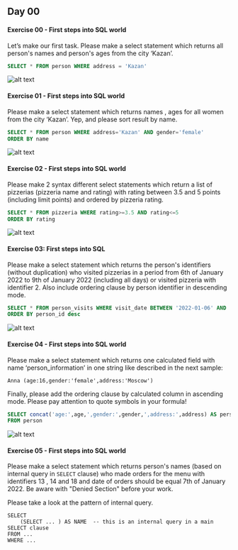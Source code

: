 ## Day 00

#### Exercise 00 - First steps into SQL world
Let’s make our first task. Please make a select statement which returns all person's names and person's ages from the city ‘Kazan’.

```sql
SELECT * FROM person WHERE address = 'Kazan'
```
![alt text](image-2.png)


#### Exercise 01 - First steps into SQL world
Please make a select statement which returns names , ages for all women from the city ‘Kazan’. Yep, and please sort result by name.

```sql
SELECT * FROM person WHERE address='Kazan' AND gender='female'
ORDER BY name
```
![alt text](image-3.png)

#### Exercise 02 - First steps into SQL world
Please make 2 syntax different select statements which return a list of pizzerias (pizzeria name and rating) with rating between 3.5 and 5 points (including limit points) and ordered by pizzeria rating.

```sql
SELECT * FROM pizzeria WHERE rating>=3.5 AND rating<=5
ORDER BY rating
```
![alt text](image-2.png)


#### Exercise 03: First steps into SQL
Please make a select statement which returns the person's identifiers (without duplication) who visited pizzerias in a period from 6th of January 2022 to 9th of January 2022 (including all days) or visited pizzeria with identifier 2. Also include ordering clause by person identifier in descending mode.

```sql
SELECT * FROM person_visits WHERE visit_date BETWEEN '2022-01-06' AND '2022-01-09' AND pizzeria_id=2
ORDER BY person_id desc
```
![alt text](image-7.png)


#### Exercise 04 - First steps into SQL world
Please make a select statement which returns one calculated field with name ‘person_information’ in one string like described in the next sample:

`Anna (age:16,gender:'female',address:'Moscow')`

Finally, please add the ordering clause by calculated column in ascending mode.
Please pay attention to quote symbols in your formula!

```sql
SELECT concat('age:',age,',gender:',gender,',address:',address) AS person_information
FROM person 
```
![alt text](image-8.png)

#### Exercise 05 - First steps into SQL world
Please make a select statement which returns person's names (based on internal query in `SELECT` clause) who made orders for the menu with identifiers 13 , 14 and 18 and date of orders should be equal 7th of January 2022. Be aware with "Denied Section" before your work.

Please take a look at the pattern of internal query.

    SELECT 
	    (SELECT ... ) AS NAME  -- this is an internal query in a main SELECT clause
    FROM ...
    WHERE ...

```sql

```